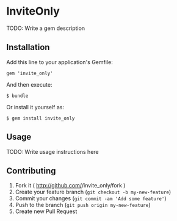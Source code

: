 # InviteOnly

TODO: Write a gem description

## Installation

Add this line to your application's Gemfile:

    gem 'invite_only'

And then execute:

    $ bundle

Or install it yourself as:

    $ gem install invite_only

## Usage

TODO: Write usage instructions here

## Contributing

1. Fork it ( http://github.com/<my-github-username>/invite_only/fork )
2. Create your feature branch (`git checkout -b my-new-feature`)
3. Commit your changes (`git commit -am 'Add some feature'`)
4. Push to the branch (`git push origin my-new-feature`)
5. Create new Pull Request
